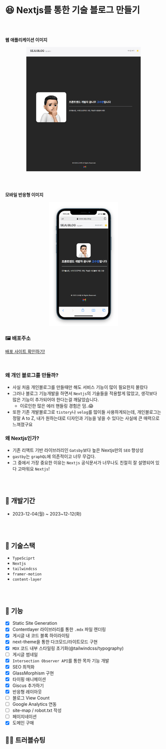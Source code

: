 # 😆 Nextjs를 통한 기술 블로그 만들기

<br />
<br />

**웹 애플리케이션 이미지**

<p align="center">
    <img src="/public/assets/README/README1.png" style=width = "400px" height = "400px">
</p>

<br />
<br />

**모바일 반응형 이미지**

<p align="center">
    <img src="/public/assets/README/README2.png" style=width = "500px" height = "400px">
</p>

### 🖼️ 배포주소

[배포 사이트 확인하기!](https://www.seju.blog)

<br />

### 왜 개인 블로그를 만들까?

- 사실 처음 개인블로그를 만들때만 해도 서비스 기능이 많이 필요한지 몰랐다
- 그러나 블로그 기능개발을 하면서 `Nextjs`의 기술들을 적용할게 많았고, 생각보다 많은 기능이 추가되어야 한다는걸 깨달았습니다.
  - 이로인한 많은 에러 핸들링 경험은 덤..😱
- 또한 기존 개발블로그로 `tistory`나 `velog`를 많이들 사용하게되는데, 개인블로그는 정말 A to Z, 내가 원하는대로 디자인과 기능을 넣을 수 있다는 사실에 큰 매력으로 느껴졌구요

### 왜 Nextjs인가?

- 기존 리액트 기반 라이브러리인 `Gatsby`보다 높은 Nextjs만의 `SEO` 향상성
- `gastby`는 `graphQL`에 의존적이고 너무 무겁다.
- 그 중에서 가장 중요한 이유는 `Nextjs` 공식문서가 너무나도 친절히 잘 설명되어 있다 고마워요 `Nextjs`!

<br />
<br />

## 📆 개발기간

- 2023-12-04(월) ~ 2023~12-12(화)

<br />
<br />

## 🔨 기술스택

- `TypeSciprt`
- `Nextjs`
- `tailwindcss`
- `framer-motion`
- `content-layer`

<br />
<br />

## 🐫 기능

- [x] Static Site Generation
- [x] Contentlayer 라이브러리를 통한 `.mdx` 파일 렌더링
- [x] 게시글 내 코드 블록 하이라이팅
- [x] next-theme을 통한 다크모드/라이트모드 구현
- [x] `MDX` 코드 내부 스타일링 초기화(@tailwindcss/typography)
- [ ] 게시글 썸네일
- [x] `Intersection Observer API`를 통한 목차 기능 개발
- [x] SEO 최적화
- [x] GlassMorphism 구현
- [x] 타이핑 애니메이션
- [x] Giscus 추가하기
- [x] 반응형 레이아웃
- [ ] 블로그 View Count
- [ ] Google Analytics 연동
- [ ] site-map / robot.txt 작성
- [ ] 페이지네이션
- [x] 도메인 구매

## 🏊‍♂️ 트러블슈팅
